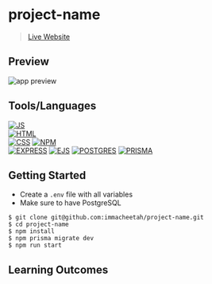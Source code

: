 # project-name

>  [Live Website]()

## Preview

![app preview]()

## Tools/Languages

[![JS](https://img.shields.io/badge/-JAVASCRIPT-000?style=for-the-badge&logo=javascript&logoColor=F0DB4F)](#)  
[![HTML](https://img.shields.io/badge/-HTML-000?style=for-the-badge&logo=html5)](#)  
[![CSS](https://img.shields.io/badge/-CSS-000?style=for-the-badge&logo=css3&logoColor=1572B6)](#)
[![NPM](https://img.shields.io/badge/-npm-000?style=for-the-badge&logo=npm)](#)  
[![EXPRESS](https://img.shields.io/badge/-express-000?style=for-the-badge&logo=express)](#) 
[![EJS](https://img.shields.io/badge/-ejs-000?style=for-the-badge&logo=ejs)](#)
[![POSTGRES](https://img.shields.io/badge/postgres-black?style=for-the-badge&logo=postgresql&)](#)
[![PRISMA](https://img.shields.io/badge/prisma-black?style=for-the-badge&logo=prisma&)](#)

## Getting Started
- Create a `.env` file with all variables
- Make sure to have PostgreSQL

```
$ git clone git@github.com:immacheetah/project-name.git
$ cd project-name
$ npm install
$ npm prisma migrate dev
$ npm run start
```

## Learning Outcomes
